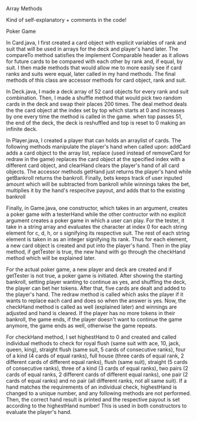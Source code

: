 Array Methods

Kind of self-explanatory + comments in the code!

Poker Game

In Card.java, I first created a card object with explicit variables of rank and
suit that will be used in arrays for the deck and player's hand later. The
compareTo method satisfies the implement Comparable<Card> header as it allows
for future cards to be compared with each other by rank and, if equal, by suit.
I then made methods that would allow me to more easily see if card ranks and
suits were equal, later called in my hand methods. The final methods of this
class are accessor methods for card object, rank and suit.

In Deck.java, I made a deck array of 52 card objects for every rank and suit
combination. Then, I made a shuffle method that would pick two random cards in
the deck and swap their places 200 times. The deal method deals the the card
object at the index set by top which starts at 0 and increases by one every
time the method is called in the game. when top passes 51, the end of the deck,
the deck is reshuffled and top is reset to 0 making an infinite deck.

In Player.java, I created a player that can holds an arraylist of cards. The
following methods manipulate the player's hand when called upon: addCard adds a
card object to the array list, replace (used instead of removeCard for redraw in
the game) replaces the card object at the specified index with a different card 
object, and clearHand clears the player's hand of all card objects. The accessor
methods getHand just returns the player's hand while getBankroll returns the
bankroll. Finally, bets keeps track of user inputed amount which will be 
subtracted from bankroll while winnings takes the bet, multiplies it by the
hand's respecitve payout, and adds that to the existing bankroll

Finally, in Game.java, one constructor, which takes in an argument, creates a 
poker game with a testerHand while the other contructor with no explicit
argument creates a poker game in which a user can play. For the tester, it take
in a string array and evaluates the character at index 0 for each string element
for c, d, h, or s signifying its respective suit. The rest of each string
element is taken in as an integer signifying its rank. Thus for each element, a
new card object is created and put into the player's hand. Then in the play
method, if getTester is true, the new hand with go through the checkHand method 
which will be explained later.

For the actual poker game, a new player and deck are created and if getTester is
not true, a poker game is initiated. After showing the starting bankroll, setting
player wanting to continue as yes, and shuffling the deck, the player can bet her
tokens. After that, five cards are dealt and added to the player's hand. The
redraw method is called which asks the player if it wants to replace each card 
and does so when the answer is yes. Now, the checkHand method is called as well
(explained later) and winnings are adjusted and hand is cleared. If the player 
has no more tokens in their bankroll, the game ends, if the player doesn't want 
to continue the game anymore, the game ends as well, otherwise the game repeats.

For checkHand method, I set highestHand to 0 and created and called individual 
methods to check for royal flush (same suit with ace, 10, jack, queen, king), 
straight flush (same suit, 5 cards of consecutive ranks), four of a kind (4 cards
of equal ranks), full house (three cards of equal rank, 2 different cards of 
different equal ranks), flush (same suit), straight (5 cards of consecutive 
ranks), three of a kind (3 cards of equal ranks), two pairs (2 cards of equal 
ranks, 2 different cards of different equal ranks), one pair (2 cards of equal 
ranks) and no pair (all different ranks, not all same suit). If a hand matches the
requirements of an individual check, highestHand is changed to a unique number, 
and any following methods are not performed. Then, the correct hand result is
printed and the respective payout is set according to the highestHand number! This
is used in both constructors to evaluate the player's hand. 
